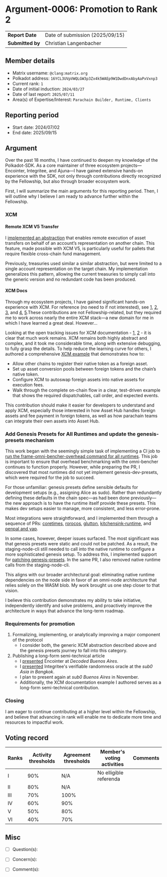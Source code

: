 # Argument-0006: Promotion to Rank 2

|                  |                                 |
|------------------|---------------------------------|
| **Report Date**  | Date of submission (2025/09/15) |
| **Submitted by** | Christian Langenbacher          |

## Member details

- Matrix username: `@clang:matrix.org`
- Polkadot address: `16YCL3UVpVWQLGW3p3Zx4k5WAEp9W1DwdDnxAbyAaPxVxnp3`
- Current rank: `1`
- Date of initial induction: `2024/03/27`
- Date of last report: `2025/07/11`
- Area(s) of Expertise/Interest: `Parachain Builder, Runtime, Clients`

## Reporting period

- Start date: 2024/07/02
- End date: 2025/09/15

## Argument

Over the past 18 months, I have continued to deepen my knowledge of the Polkadot-SDK. As a core maintainer of three
ecosystem projects—Encointer, Integritee, and Ajuna—I have gained extensive hands-on experience with the SDK, not only
through contributions directly recognized by the Fellowship, but also through broader ecosystem work.

First, I will summarize the main arguments for this reporting period. Then, I will outline why I believe I am ready to
advance further within the Fellowship.

### XCM

#### Remote XCM V5 Transfer

I [implemented an abstraction](https://github.com/paritytech/polkadot-sdk/pull/9173) that enables remote execution of
asset transfers on behalf of an account’s representation on another chain. This feature, made possible with XCM V5, is
particularly useful for pallets that require flexible cross-chain fund management.

Previously, treasuries used similar a similar abstraction, but were limited to a single account representation on the
target chain. My implementation generalizes this pattern, allowing the current treasuries to simply call into the
generic version and no redundant code has been produced.

#### XCM Docs
Through my ecosystem projects, I have gained significant hands-on experience with XCM. For reference (no need to if not interested), see [1](https://github.com/integritee-network/parachain/pull/325), [2](https://github.com/integritee-network/parachain/pull/341), [3](https://github.com/integritee-network/parachain/pull/344), and [4](https://github.com/integritee-network/parachain/pull/354), [5](https://github.com/polkadot-fellows/runtimes/pull/679).These contributions are not Fellowship-related, but they required me to work across nearly the entire XCM stack—a new domain for me in which I have learned a great deal. However...

Looking at the open tracking issues for XCM documentation - [1](https://github.com/paritytech/polkadot-sdk/issues/9431), [2](https://github.com/paritytech/polkadot-sdk/issues/5207) - it is clear that much work remains. XCM remains both highly abstract and complex, and it took me considerable time, along with extensive debugging, to fully grasp the details. To help reduce the learning curve for others, I authored a comprehensive [XCM example](https://github.com/paritytech/polkadot-sdk/pull/9609) that demonstrates how to:

* Allow other chains to register their native token as a foreign asset.
* Set up asset conversion pools between foreign tokens and the chain’s native token.
* Configure XCM to autoswap foreign assets into native assets for execution fees.
* Walk through the complete on-chain flow in a clear, test-driven example that shows the required dispatchables, call order, and expected events.

This contribution should make it easier for developers to understand and apply XCM, especially those interested in how Asset Hub handles foreign assets and fee payment in foreign tokens, as well as how parachain teams can integrate their own assets into Asset Hub.

### Add Genesis Presets for All Runtimes and update the genesis-presets mechanism
This work began with the seemingly simple task of implementing a CI job to [run the frame-omni-bencher-overhead command for all runtimes](https://github.com/paritytech/polkadot-sdk/pull/7459). This job is important to ensure that overhead benchmarking with the omni-bencher continues to function properly. However, while preparing the PR, I discovered that most runtimes did not yet implement genesis-dev-presets, which were required for the job to succeed.

For those unfamiliar: genesis presets define sensible defaults for development setups (e.g., assigning Alice as sudo). Rather than redundantly defining these defaults in the chain spec—as had been done previously—the new approach is to have the runtime itself provide these presets. This makes dev setups easier to manage, more consistent, and less error-prone.

Most integrations were straightforward, and I implemented them through a sequence of PRs: [coretimes](https://github.com/paritytech/polkadot-sdk/pull/7476), [rorocos](https://github.com/paritytech/polkadot-sdk/pull/7477), [glutton](https://github.com/paritytech/polkadot-sdk/pull/7481), [kitchensink-runtime](https://github.com/paritytech/polkadot-sdk/pull/7741), and [penpal and yap](https://github.com/paritytech/polkadot-sdk/pull/8426).

In some cases, however, deeper issues surfaced. The most significant was that genesis presets were static and could not be patched. As a result, the staging-node-cli still needed to call into the native runtime to configure a more sophisticated genesis setup. To address this, I implemented support for [patching genesis-presets](https://github.com/paritytech/polkadot-sdk/pull/8323). In the same PR, I also removed native runtime calls from the staging-node-cli.

This aligns with our broader architectural goal: eliminating native runtime dependencies on the node side in favor of an omni-node architecture that relies solely on the WASM blob. My work brought us one step closer to that vision.

I believe this contribution demonstrates my ability to take initiative, independently identify and solve problems, and proactively improve the architecture in ways that advance the long-term roadmap.

### Requirements for promotion

1. Formalizing, implementing, or analytically improving a major component of the protocol
    * I consider both, the generic XCM abstraction described above and the genesis presets journey to fall into this category.
2. Publishing a long-form semi-technical article
    * I [presented](https://www.youtube.com/watch?v=Thf23T_tvGc&t=3s) Encointer at _Decoded Buenos Aires_.
    * I [presented](https://www.youtube.com/watch?v=MKJ0_eQQDX0) Integritee's verifiable randomness oracle at the _sub0 Asia in Bangkok_.
    * I plan to present again at _sub0 Buenos Aires_ in November.
    * Additionally, the XCM documentation example I authored serves as a long-form semi-technical contribution.

### Closing

I am eager to continue contributing at a higher level within the Fellowship, and believe that advancing in rank will
enable me to dedicate more time and resources to impactful work.

## Voting record

| Ranks | Activity thresholds | Agreement thresholds | Member's voting activities | Comments |
|-------|---------------------|----------------------|----------------------------|----------|
| I     | 90%                 | N/A                  | No elligible referenda     |          |
| II    | 80%                 | N/A                  |                            |          |
| III   | 70%                 | 100%                 |                            |          |
| IV    | 60%                 | 90%                  |                            |          |
| V     | 50%                 | 80%                  |                            |          |
| VI    | 40%                 | 70%                  |                            |          |

## Misc

- [ ] Question(s):

- [ ] Concern(s):

- [ ] Comment(s):
